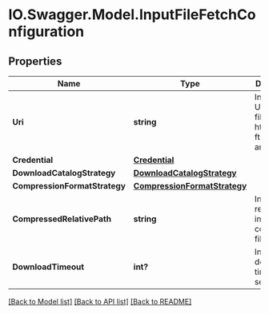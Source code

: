 # IO.Swagger.Model.InputFileFetchConfiguration
## Properties

Name | Type | Description | Notes
------------ | ------------- | ------------- | -------------
**Uri** | **string** | Indicate the Uri of the file. (http, https, ftp, ftps, sftp are allowed) | 
**Credential** | [**Credential**](Credential.md) |  | [optional] 
**DownloadCatalogStrategy** | [**DownloadCatalogStrategy**](DownloadCatalogStrategy.md) |  | 
**CompressionFormatStrategy** | [**CompressionFormatStrategy**](CompressionFormatStrategy.md) |  | [optional] 
**CompressedRelativePath** | **string** | Indicate the relative path in the compressed file | [optional] 
**DownloadTimeout** | **int?** | Indicate the download time out in second | [optional] [default to 30]

[[Back to Model list]](../README.md#documentation-for-models) [[Back to API list]](../README.md#documentation-for-api-endpoints) [[Back to README]](../README.md)

